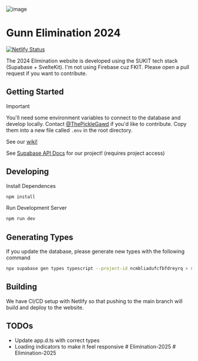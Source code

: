 ![image](https://github.com/gunn-elimination/elimination-2024/assets/42813970/152c3fba-71fa-45e8-9554-b164af35c4aa)

# Gunn Elimination 2024

[![Netlify Status](https://api.netlify.com/api/v1/badges/5193f97d-be1d-4953-967c-093aad0c8d28/deploy-status)](https://app.netlify.com/sites/gunn-elimination-2024/deploys)

The 2024 Elimination website is developed using the SUKIT tech stack (Supabase + SvelteKit). I'm not using Firebase cuz FKIT. Please open a pull request if you want to contribute.

## Getting Started

> [!IMPORTANT]
> You'll need some environment variables to connect to the database and develop locally. Contact [@ThePickleGawd](https://github.com/ThePickleGawd) if you'd like to contribute. Copy them into a new file called `.env` in the root directory.

See our [wiki!](https://github.com/gunn-elimination/elimination-2024/wiki)

See [Supabase API Docs](https://supabase.com/dashboard/project/yihigqyfdifpodmnguxr/api) for our project! (requires project access)

## Developing

Install Dependences

```bash
npm install
```

Run Development Server

```bash
npm run dev
```

## Generating Types

If you update the database, please generate new types with the following command

```bash
npx supabase gen types typescript --project-id ncmbliadufcfbfdreyrq > src/database.types.ts
```

## Building

We have CI/CD setup with Netlify so that pushing to the main branch will build and deploy to the website.

## TODOs

- Update app.d.ts with correct types
- Loading indicators to make it feel responsive
#   E l i m i n a t i o n - 2 0 2 5  
 #   E l i m i n a t i o n - 2 0 2 5  
 